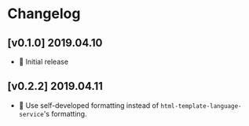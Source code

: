 # Changelog

## [v0.1.0] 2019.04.10

* 🌟 Initial release

## [v0.2.2] 2019.04.11

* 🌟 Use self-developed formatting instead of `html-template-language-service`'s formatting.